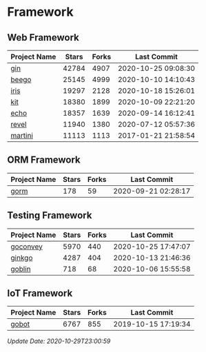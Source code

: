 # Framework

## Web Framework
| Project Name | Stars | Forks | Last Commit |
| ------------ | ----- | ----- | ----------- |
| [gin](https://github.com/gin-gonic/gin) | 42784 | 4907 | 2020-10-25 09:08:30 |
| [beego](https://github.com/astaxie/beego) | 25145 | 4999 | 2020-10-10 14:10:43 |
| [iris](https://github.com/kataras/iris) | 19297 | 2128 | 2020-10-18 15:26:01 |
| [kit](https://github.com/go-kit/kit) | 18380 | 1899 | 2020-10-09 22:21:20 |
| [echo](https://github.com/labstack/echo) | 18357 | 1639 | 2020-09-14 16:12:41 |
| [revel](https://github.com/revel/revel) | 11940 | 1380 | 2020-07-12 05:57:36 |
| [martini](https://github.com/go-martini/martini) | 11113 | 1113 | 2017-01-21 21:58:54 |

## ORM Framework
| Project Name | Stars | Forks | Last Commit |
| ------------ | ----- | ----- | ----------- |
| [gorm](https://github.com/jinzhu/gorm) | 178 | 59 | 2020-09-21 02:28:17 |

## Testing Framework
| Project Name | Stars | Forks | Last Commit |
| ------------ | ----- | ----- | ----------- |
| [goconvey](https://github.com/smartystreets/goconvey) | 5970 | 440 | 2020-10-25 17:47:07 |
| [ginkgo](https://github.com/onsi/ginkgo) | 4287 | 404 | 2020-10-13 21:46:36 |
| [goblin](https://github.com/franela/goblin) | 718 | 68 | 2020-10-06 15:55:58 |

## IoT Framework
| Project Name | Stars | Forks | Last Commit |
| ------------ | ----- | ----- | ----------- |
| [gobot](https://github.com/hybridgroup/gobot) | 6767 | 855 | 2019-10-15 17:19:34 |

*Update Date: 2020-10-29T23:00:59*